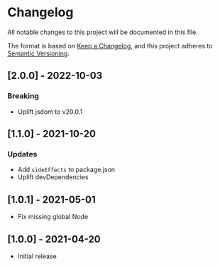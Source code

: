 # Changelog
All notable changes to this project will be documented in this file.

The format is based on [Keep a Changelog](https://keepachangelog.com/en/1.0.0/),
and this project adheres to [Semantic Versioning](https://semver.org/spec/v2.0.0.html).

## [2.0.0] - 2022-10-03

### Breaking
- Uplift jsdom to v20.0.1

## [1.1.0] - 2021-10-20

### Updates
- Add `sideEffects` to package.json
- Uplift devDependencies

## [1.0.1] - 2021-05-01

- Fix missing global Node

## [1.0.0] - 2021-04-20

- Initial release
